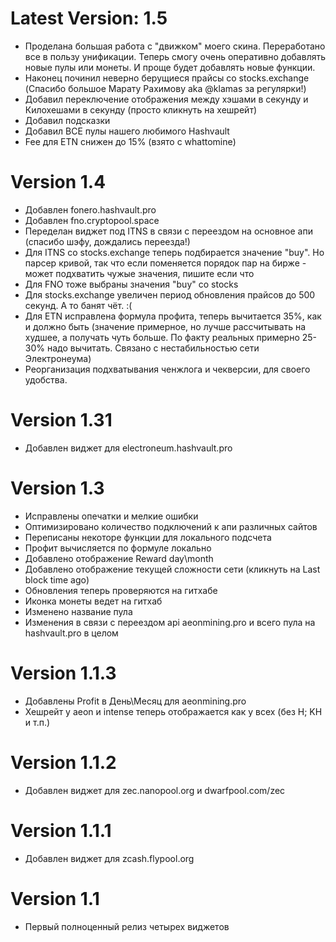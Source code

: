 
# Latest Version: 1.5
- Проделана большая работа с "движком" моего скина. Переработано все в пользу унификации. Теперь смогу очень оперативно добавлять новые пулы или монеты. И проще будет добавлять новые функции.
- Наконец починил неверно берущиеся прайсы со stocks.exchange (Спасибо большое Марату Рахимову aka @klamas за регулярки!)
- Добавил переключение отображения между хэшами в секунду и Килохешами в секунду (просто кликнуть на хешрейт)
- Добавил подсказки
- Добавил ВСЕ пулы нашего любимого Hashvault 
- Fee для ETN снижен до 15% (взято с whattomine)
# Version 1.4
- Добавлен fonero.hashvault.pro
- Добавлен fno.cryptopool.space
- Переделан виджет под ITNS в связи с переездом на основное апи (спасибо шэфу, дождались переезда!)
- Для ITNS со stocks.exchange теперь подбирается значение "buy". Но парсер кривой, так что если поменяется порядок пар на бирже - может подхватить чужые значения, пишите если что
- Для FNO тоже выбраны значения "buy" со stocks
- Для stocks.exchange увеличен период обновления прайсов до 500 секунд. А то банят чёт. :(
- Для ETN исправлена формула профита, теперь вычитается 35%, как и должно быть (значение примерное, но лучше рассчитывать на худшее, а получать чуть больше. По факту реальных примерно 25-30% надо вычитать. Связано с нестабильностью сети Электронеума)
- Реорганизация подхватывания ченжлога и чекверсии, для своего удобства.
# Version 1.31
- Добавлен виджет для electroneum.hashvault.pro
# Version 1.3
- Исправлены опечатки и мелкие ошибки
- Оптимизировано количество подключений к апи различных сайтов
- Переписаны некоторе функции для локального подсчета
- Профит вычисляется по формуле локально
- Добавлено отображение Reward day\month
- Добавлено отображение текущей сложности сети (кликнуть на Last block time ago)
- Обновления теперь проверяются на гитхабе
- Иконка монеты ведет на гитхаб
- Изменено название пула
- Изменения в связи с переездом api aeonmining.pro и  всего пула на hashvault.pro в целом
# Version 1.1.3
- Добавлены Profit в День\Месяц для aeonmining.pro 
- Хешрейт у aeon и intense теперь отображается как у всех (без H; KH и т.п.)
# Version 1.1.2
- Добавлен виджет для zec.nanopool.org и dwarfpool.com/zec
# Version 1.1.1
- Добавлен виджет для zcash.flypool.org
# Version 1.1
- Первый полноценный релиз четырех виджетов

